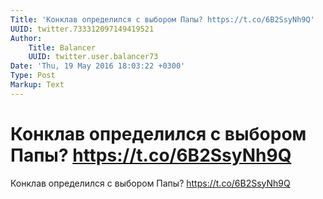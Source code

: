 ```yaml
---
Title: 'Конклав определился с выбором Папы? https://t.co/6B2SsyNh9Q'
UUID: twitter.733312097149419521
Author:
    Title: Balancer
    UUID: twitter.user.balancer73
Date: 'Thu, 19 May 2016 18:03:22 +0300'
Type: Post
Markup: Text
---
```


# Конклав определился с выбором Папы? https://t.co/6B2SsyNh9Q

Конклав определился с выбором Папы? https://t.co/6B2SsyNh9Q